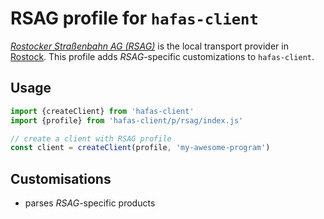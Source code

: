 # RSAG profile for `hafas-client`

[*Rostocker Straßenbahn AG (RSAG)*](https://de.wikipedia.org/wiki/Rostocker_Straßenbahn_AG) is the local transport provider in [Rostock](https://en.wikipedia.org/wiki/Rostock). This profile adds *RSAG*-specific customizations to `hafas-client`.

## Usage

```js
import {createClient} from 'hafas-client'
import {profile} from 'hafas-client/p/rsag/index.js'

// create a client with RSAG profile
const client = createClient(profile, 'my-awesome-program')
```


## Customisations

- parses *RSAG*-specific products
